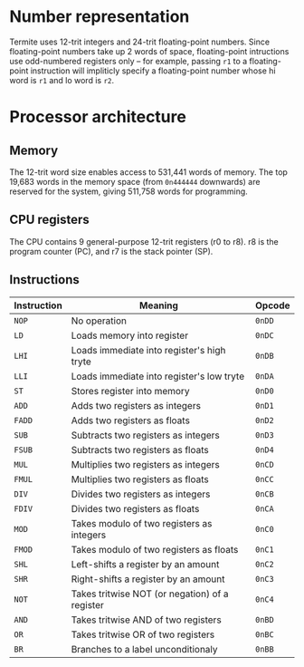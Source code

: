 # Number representation
Termite uses 12-trit integers and 24-trit floating-point numbers. Since floating-point numbers take up 2 words of space, floating-point intructions use odd-numbered registers only  – for example, passing `r1` to a floating-point instruction will impliticly specify a floating-point number whose hi word is `r1` and lo word is `r2`.
# Processor architecture
## Memory
The 12-trit word size enables access to 531,441 words of memory. The top 19,683 words in the memory space (from `0n444444` downwards) are reserved for the system, giving 511,758 words for programming.

## CPU registers
The CPU contains 9 general-purpose 12-trit registers (r0 to r8). r8 is the program counter (PC), and r7 is the stack pointer (SP).

             
## Instructions
| Instruction |                       Meaning                   | Opcode |
| ----------- | ----------------------------------------------- | ------ |
| `NOP`       | No operation                                    | `0nDD` |
| `LD`        | Loads memory into register                      | `0nDC` |
| `LHI`       | Loads immediate into register's high tryte      | `0nDB` |
| `LLI`       | Loads immediate into register's low tryte       | `0nDA` |
| `ST`        | Stores register into memory                     | `0nD0` |
| `ADD`       | Adds two registers as integers                  | `0nD1` |
| `FADD`      | Adds two registers as floats                    | `0nD2` |
| `SUB`       | Subtracts two registers as integers             | `0nD3` |
| `FSUB`      | Subtracts two registers as floats               | `0nD4` |
| `MUL`       | Multiplies two registers as integers            | `0nCD` |
| `FMUL`      | Multiplies two registers as floats              | `0nCC` |
| `DIV`       | Divides two registers as integers               | `0nCB` |
| `FDIV`      | Divides two registers as floats                 | `0nCA` |
| `MOD`       | Takes modulo of two registers as integers       | `0nC0` |
| `FMOD`      | Takes modulo of two registers as floats         | `0nC1` |
| `SHL`       | Left-shifts a register by an amount             | `0nC2` |
| `SHR`       | Right-shifts a register by an amount            | `0nC3` |
| `NOT`       | Takes tritwise NOT (or negation) of a register  | `0nC4` |
| `AND`       | Takes tritwise AND of two registers             | `0nBD` |
| `OR`        | Takes tritwise OR of two registers              | `0nBC` |
| `BR`        | Branches to a label unconditionaly              | `0nBB` |